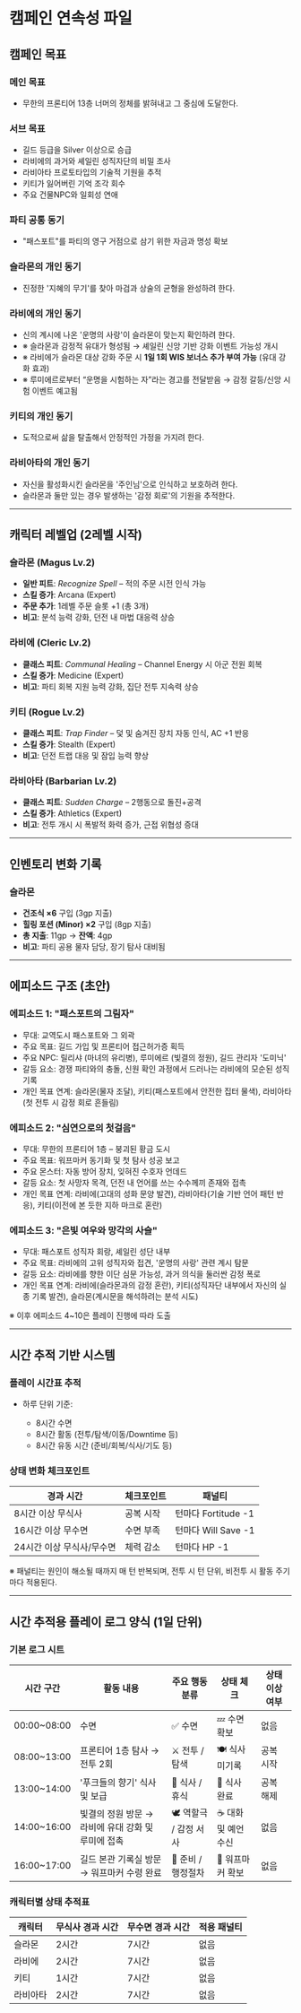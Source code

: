 # 캠페인 연속성 파일

## 캠페인 목표

### 메인 목표

* 무한의 프론티어 13층 너머의 정체를 밝혀내고 그 중심에 도달한다.

### 서브 목표

* 길드 등급을 Silver 이상으로 승급
* 라비에의 과거와 셰일린 성직자단의 비밀 조사
* 라비아타 프로토타입의 기술적 기원을 추적
* 키티가 잃어버린 기억 조각 회수
* 주요 건물NPC와 일회성 연애

### 파티 공통 동기

* "패스포트"를 파티의 영구 거점으로 삼기 위한 자금과 명성 확보

### 슬라몬의 개인 동기

* 진정한 '지혜의 무기'를 찾아 마검과 상술의 균형을 완성하려 한다.

### 라비에의 개인 동기

* 신의 계시에 나온 '운명의 사랑'이 슬라몬이 맞는지 확인하려 한다.
* ※ 슬라몬과 감정적 유대가 형성됨 → 셰일린 신앙 기반 강화 이벤트 가능성 개시
* ※ 라비에가 슬라몬 대상 강화 주문 시 **1일 1회 WIS 보너스 추가 부여 가능** (유대 강화 효과)
* ※ 루미에르로부터 “운명을 시험하는 자”라는 경고를 전달받음 → 감정 갈등/신앙 시험 이벤트 예고됨

### 키티의 개인 동기

* 도적으로써 삶을 탈출해서 안정적인 가정을 가지려 한다.

### 라비아타의 개인 동기

* 자신을 활성화시킨 슬라몬을 '주인님'으로 인식하고 보호하려 한다.
* 슬라몬과 둘만 있는 경우 발생하는 '감정 회로'의 기원을 추적한다.

---

## 캐릭터 레벨업 (2레벨 시작)

### 슬라몬 (Magus Lv.2)

* **일반 피트**: *Recognize Spell* – 적의 주문 시전 인식 가능
* **스킬 증가**: Arcana (Expert)
* **주문 추가**: 1레벨 주문 슬롯 +1 (총 3개)
* **비고**: 분석 능력 강화, 던전 내 마법 대응력 상승

### 라비에 (Cleric Lv.2)

* **클래스 피트**: *Communal Healing* – Channel Energy 시 아군 전원 회복
* **스킬 증가**: Medicine (Expert)
* **비고**: 파티 회복 지원 능력 강화, 집단 전투 지속력 상승

### 키티 (Rogue Lv.2)

* **클래스 피트**: *Trap Finder* – 덫 및 숨겨진 장치 자동 인식, AC +1 반응
* **스킬 증가**: Stealth (Expert)
* **비고**: 던전 트랩 대응 및 잠입 능력 향상

### 라비아타 (Barbarian Lv.2)

* **클래스 피트**: *Sudden Charge* – 2행동으로 돌진+공격
* **스킬 증가**: Athletics (Expert)
* **비고**: 전투 개시 시 폭발적 화력 증가, 근접 위협성 증대

---

## 인벤토리 변화 기록

### 슬라몬

* **건조식 ×6** 구입 (3gp 지출)
* **힐링 포션 (Minor) ×2** 구입 (8gp 지출)
* **총 지출**: 11gp → **잔액**: 4gp
* **비고**: 파티 공용 물자 담당, 장기 탐사 대비됨

---

## 에피소드 구조 (초안)

### 에피소드 1: "패스포트의 그림자"

* 무대: 교역도시 패스포트와 그 외곽
* 주요 목표: 길드 가입 및 프론티어 접근허가증 획득
* 주요 NPC: 릴리샤 (마녀의 유리병), 루미에르 (빛결의 정원), 길드 관리자 '도미닉'
* 갈등 요소: 경쟁 파티와의 충돌, 신원 확인 과정에서 드러나는 라비에의 모순된 성직 기록
* 개인 목표 연계: 슬라몬(물자 조달), 키티(패스포트에서 안전한 집터 물색), 라비아타(첫 전투 시 감정 회로 흔들림)

### 에피소드 2: "심연으로의 첫걸음"

* 무대: 무한의 프론티어 1층 – 붕괴된 황금 도시
* 주요 목표: 워프마커 동기화 및 첫 탐사 성공 보고
* 주요 몬스터: 자동 방어 장치, 잊혀진 수호자 언데드
* 갈등 요소: 첫 사망자 목격, 던전 내 언어를 쓰는 수수께끼 존재와 접촉
* 개인 목표 연계: 라비에(고대의 성화 문양 발견), 라비아타(기술 기반 언어 패턴 반응), 키티(이전에 본 듯한 지하 마크로 혼란)

### 에피소드 3: "은빛 여우와 망각의 사슬"

* 무대: 패스포트 성직자 회랑, 셰일린 성단 내부
* 주요 목표: 라비에의 고위 성직자와 접견, '운명의 사랑' 관련 계시 탐문
* 갈등 요소: 라비에를 향한 이단 심문 가능성, 과거 의식을 둘러싼 감정 폭로
* 개인 목표 연계: 라비에(슬라몬과의 감정 혼란), 키티(성직자단 내부에서 자신의 실종 기록 발견), 슬라몬(계시문을 해석하려는 분석 시도)

※ 이후 에피소드 4\~10은 플레이 진행에 따라 도출

---

## 시간 추적 기반 시스템

### 플레이 시간표 추적

* 하루 단위 기준:

  * 8시간 수면
  * 8시간 활동 (전투/탐색/이동/Downtime 등)
  * 8시간 유동 시간 (준비/회복/식사/기도 등)

### 상태 변화 체크포인트

| 경과 시간           | 체크포인트 | 패널티              |
| --------------- | ----- | ---------------- |
| 8시간 이상 무식사      | 공복 시작 | 턴마다 Fortitude -1 |
| 16시간 이상 무수면     | 수면 부족 | 턴마다 Will Save -1 |
| 24시간 이상 무식사/무수면 | 체력 감소 | 턴마다 HP -1        |

※ 패널티는 원인이 해소될 때까지 매 턴 반복되며, 전투 시 턴 단위, 비전투 시 활동 주기마다 적용된다.

---

## 시간 추적용 플레이 로그 양식 (1일 단위)

### 기본 로그 시트

| 시간 구간        | 활동 내용                          | 주요 행동 분류        | 상태 체크        | 상태 이상 여부 |
| ------------ | ------------------------------ | --------------- | ------------ | -------- |
| 00:00\~08:00 | 수면                             | ✅ 수면            | 💤 수면 확보     | 없음       |
| 08:00\~13:00 | 프론티어 1층 탐사 → 전투 2회             | ⚔️ 전투 / 탐색      | 🍽️ 식사 미기록   | 공복 시작    |
| 13:00\~14:00 | '푸크들의 향기' 식사 및 보급              | 🍴 식사 / 휴식      | 🍖 식사 완료     | 공복 해제    |
| 14:00\~16:00 | 빛결의 정원 방문 → 라비에 유대 강화 및 루미에 접촉 | 🕊️ 역할극 / 감정 서사 | ☕ 대화 및 예언 수신 | 없음       |
| 16:00\~17:00 | 길드 본관 기록실 방문 → 워프마커 수령 완료      | 📜 준비 / 행정절차    | 🔑 워프마커 확보   | 없음       |

### 캐릭터별 상태 추적표

| 캐릭터  | 무식사 경과 시간 | 무수면 경과 시간 | 적용 패널티 |
| ---- | --------- | --------- | ------ |
| 슬라몬  | 2시간       | 7시간       | 없음     |
| 라비에  | 2시간       | 7시간       | 없음     |
| 키티   | 1시간       | 7시간       | 없음     |
| 라비아타 | 2시간       | 7시간       | 없음     |
